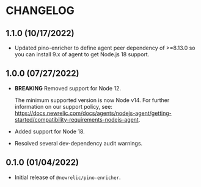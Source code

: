# CHANGELOG

## 1.1.0 (10/17/2022)

 * Updated pino-enricher to define agent peer dependency of >=8.13.0 so you can install 9.x of agent to get Node.js 18 support.

## 1.0.0 (07/27/2022)

* **BREAKING** Removed support for Node 12.

  The minimum supported version is now Node v14. For further information on our support policy, see: https://docs.newrelic.com/docs/agents/nodejs-agent/getting-started/compatibility-requirements-nodejs-agent.

* Added support for Node 18.
* Resolved several dev-dependency audit warnings.


## 0.1.0 (01/04/2022)

* Initial release of `@newrelic/pino-enricher`.
